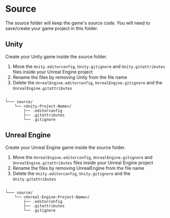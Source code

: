 # Source

The source folder will keep the game's source code. You will need to save/create your game project in this folder.

## Unity

Create your Unity game inside the source folder.

1. Move the `Unity.editorconfig`, `Unity.gitignore` and `Unity.gitattributes` files inside your Unreal Engine project
2. Rename the files by removing Unity from the file name
3. Delete the `UnrealEngine.editorconfig`, `UnrealEngine.gitignore` and the `UnrealEngine.gitattributes`

```folders
.
└─── source/
    └── <Unity-Project-Name>/
        ├── .editorconfig
        ├── .gitattributes
        └── .gitignore
```

## Unreal Engine

Create your Unreal Engine game inside the source folder.

1. Move the `UnrealEngine.editorconfig`, `UnrealEngine.gitignore` and `UnrealEngine.gitattributes` files inside your Unreal Engine project
2. Rename the files by removing UnrealEngine from the file name
3. Delete the `Unity.editorconfig`, `Unity.gitignore` and the `Unity.gitattributes`

```folders
.
└─── source/
    └── <Unreal-Engine-Project-Name>/
        ├── .editorconfig
        ├── .gitattributes
        └── .gitignore
```
